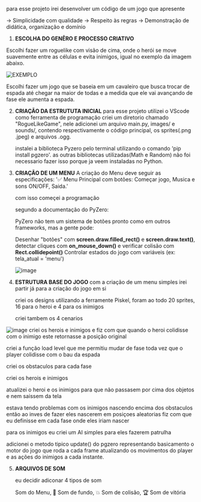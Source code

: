 para esse projeto irei desenvolver um código de um jogo que apresente

-> Simplicidade com qualidade
-> Respeito às regras
-> Demonstração de didática, organização e domínio

1. **ESCOLHA DO GENÊRO E PROCESSO CRIATIVO**

Escolhi fazer um roguelike com visão de cima, onde o herói se move suavemente entre as células e evita inimigos, igual no exemplo da imagem abaixo.

![EXEMPLO](https://imgs.search.brave.com/dodFVU7i6Yy_qSTMi2CbRXofu7YA9DwCmmksoq32cJg/rs:fit:860:0:0:0/g:ce/aHR0cHM6Ly9oYXBw/eW1hZy50di93cC1j/b250ZW50L3VwbG9h/ZHMvMjAyMC8xMC9p/bWFnZS0xMS5qcGVn)

Escolhi fazer um jogo que se baseia em um cavaleiro que busca trocar de espada até chegar na maior de todas e a medida que ele vai avançando de fase ele aumenta a espada.

2. **CRIAÇÃO DA ESTRUTUTA INICIAL**
   para esse projeto utilizei o VScode como ferramenta de programação
   criei um diretorio chamado "RogueLikeGame", nele adicionei um arquivo main.py, images/ e sounds/, contendo respectivamente o código principal, os sprites(.png .jpeg) e arquivos .ogg.

   instalei a biblioteca Pyzero pelo terminal utilizando o comando 'pip install pgzero'.
   as outras bibliotecas utilizadas(Math e Random) não foi necessario fazer isso porque ja veem instaladas no Python.

3. **CRIAÇÃO DE UM MENU**
   A criação do Menu deve seguir as especificações:
   '✅ Menu Principal com botões: Começar jogo, Musica e sons ON/OFF, Saida.'

   com isso começei a programação

   segundo a documentação do PyZero:

   PyZero não tem um sistema de botões pronto como em outros frameworks, mas a gente pode:
   
   Desenhar "botões" com **screen.draw.filled_rect()** e **screen.draw.text()**, detectar cliques com **on_mouse_down()** e verificar colisão com **Rect.collidepoint()**
   Controlar estados do jogo com variáveis (ex: tela_atual = 'menu')

   ![image](https://github.com/user-attachments/assets/6c874d69-92cf-47d3-9684-9919a09967e5)

4. **ESTRUTURA BASE DO JOGO**
   com a criação de um menu simples irei partir já para a criação do jogo em si

   criei os designs utilizando a ferramente Piskel, foram ao todo 20 sprites, 16 para o heroi e 4 para os inimigos

   criei tambem os 4 cenarios

![image](https://github.com/user-attachments/assets/8d28eb3f-7a8c-4243-b191-c40aaa489541)
criei os herois e inimigos e fiz com que quando o heroi colidisse com o inimigo este retornasse a posição original

criei a função load level que me permitiu mudar de fase toda vez que o player colidisse com o bau da espada

criei os obstaculos para cada fase

criei os herois e inimigos

atualizei o heroi e os inimigos para que não passasem por cima dos objetos e nem saissem da tela

estava tendo problemas com os inimigos nascendo encima dos obstaculos então ao inves de fazer eles nascerem em posiçoes aleatorias fiz com que eu definisse em cada fase onde eles iriam nascer

para os inimigos eu criei um AI simples para eles fazerem patrulha

adicionei o metodo tipico update() do pgzero representando basicamento o motor do jogo que roda a cada frame atualizando os movimentos do player e as ações do inimigos 
a cada instante.

5. **ARQUIVOS DE SOM**

   eu decidir adiconar 4 tipos de som
   
   Som do Menu, 🎵 Som de fundo, 💥 Som de colisão, 🏆 Som de vitória

   
